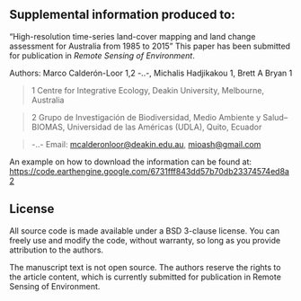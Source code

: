 ## Supplemental information produced to: 
“High-resolution time-series land-cover mapping and land change assessment for Australia from 1985 to 2015”
This paper has been submitted for publication in *Remote Sensing of Environment*.

Authors: Marco Calderón-Loor 1,2 -..-, Michalis Hadjikakou 1, Brett A Bryan 1 

> 1 Centre for Integrative Ecology, Deakin University, Melbourne, Australia

> 2 Grupo de Investigación de Biodiversidad, Medio Ambiente y Salud–BIOMAS, Universidad de las Américas (UDLA), Quito, Ecuador

> -..- Email: mcalderonloor@deakin.edu.au, mioash@gmail.com

An example on how to download the information can be found at:
https://code.earthengine.google.com/6731fff843dd57b70db23374574ed8a2

## License

All source code is made available under a BSD 3-clause license. You can freely
use and modify the code, without warranty, so long as you provide attribution
to the authors.

The manuscript text is not open source. The authors reserve the rights to the
article content, which is currently submitted for publication in
Remote Sensing of Environment.
